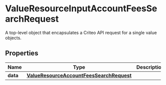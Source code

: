 

# ValueResourceInputAccountFeesSearchRequest

A top-level object that encapsulates a Criteo API request for a single value objects.

## Properties

| Name | Type | Description | Notes |
|------------ | ------------- | ------------- | -------------|
|**data** | [**ValueResourceAccountFeesSearchRequest**](ValueResourceAccountFeesSearchRequest.md) |  |  [optional] |



